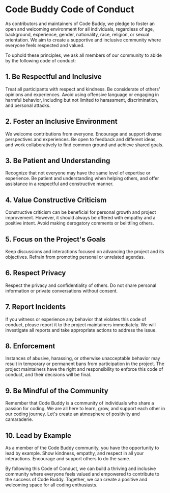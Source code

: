 # Code Buddy Code of Conduct

As contributors and maintainers of Code Buddy, we pledge to foster an open and welcoming environment for all individuals, regardless of age, background, experience, gender, nationality, race, religion, or sexual orientation. We aim to create a supportive and inclusive community where everyone feels respected and valued.

To uphold these principles, we ask all members of our community to abide by the following code of conduct:

## 1. Be Respectful and Inclusive

Treat all participants with respect and kindness. Be considerate of others' opinions and experiences. Avoid using offensive language or engaging in harmful behavior, including but not limited to harassment, discrimination, and personal attacks.

## 2. Foster an Inclusive Environment

We welcome contributions from everyone. Encourage and support diverse perspectives and experiences. Be open to feedback and different ideas, and work collaboratively to find common ground and achieve shared goals.

## 3. Be Patient and Understanding

Recognize that not everyone may have the same level of expertise or experience. Be patient and understanding when helping others, and offer assistance in a respectful and constructive manner.

## 4. Value Constructive Criticism

Constructive criticism can be beneficial for personal growth and project improvement. However, it should always be offered with empathy and a positive intent. Avoid making derogatory comments or belittling others.

## 5. Focus on the Project's Goals

Keep discussions and interactions focused on advancing the project and its objectives. Refrain from promoting personal or unrelated agendas.

## 6. Respect Privacy

Respect the privacy and confidentiality of others. Do not share personal information or private conversations without consent.

## 7. Report Incidents

If you witness or experience any behavior that violates this code of conduct, please report it to the project maintainers immediately. We will investigate all reports and take appropriate actions to address the issue.

## 8. Enforcement

Instances of abusive, harassing, or otherwise unacceptable behavior may result in temporary or permanent bans from participation in the project. The project maintainers have the right and responsibility to enforce this code of conduct, and their decisions will be final.

## 9. Be Mindful of the Community

Remember that Code Buddy is a community of individuals who share a passion for coding. We are all here to learn, grow, and support each other in our coding journey. Let's create an atmosphere of positivity and camaraderie.

## 10. Lead by Example

As a member of the Code Buddy community, you have the opportunity to lead by example. Show kindness, empathy, and respect in all your interactions. Encourage and support others to do the same.

By following this Code of Conduct, we can build a thriving and inclusive community where everyone feels valued and empowered to contribute to the success of Code Buddy. Together, we can create a positive and welcoming space for all coding enthusiasts.


